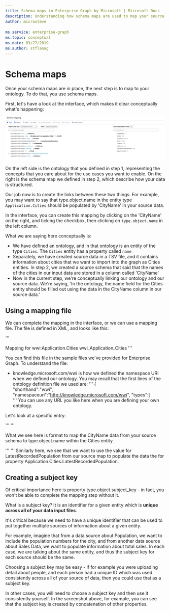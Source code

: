 ```yaml
---
title: Schema maps in Enterprise Graph by Microsoft | Microsoft Docs
description: Understanding how schema maps are used to map your source data to your ontology
author: microsteve

ms.service: enterprise-graph
ms.topic: conceptual
ms.date: 03/27/2019
ms.author: stflanag
---
```


# Schema maps

Once your schema maps are in place, the next step is to map to your ontology. To do that, you use schema maps.

First, let's have a look at the interface, which makes it clear conceptually what's happening:

![Schema mapping](./media/schema_mapping/schema_mapping_ux.png)

On the left side is the ontology that you defined in step 1, representing the concepts that you care about for the use cases you want to enable. On the right is the schema map we defined in step 2, which describe how your data is structured.

Our job now is to create the links between these two things. For example, you may want to say that type.object.name in the entity type ```Application.Cities``` should be populated by 'CityName' in your source data.

In the interface, you can create this mapping by clicking on the 'CityName' on the right, and ticking the checkbox, then clicking on ```type.object.name``` in the left column.

What we are saying here conceptually is:
* We have defined an ontology, and in that ontology is an entity of the type ```Cities```. The ```Cities``` entity has a property called ```name```
* Separately, we have created source data in a TSV file, and it contains information about cities that we want to import into the graph as Cities entities. In step 2, we created a source schema that said that the names of the cities in our input data are stored in a column called 'CityName'
* Now in the current step, we're conceptually linking our ontology and our source data. We're saying, 'In the ontology, the name field for the Cities entity should be filled out using the data in the CityName column in our source data.'

## Using a mapping file

We can complete the mapping in the interface, or we can use a mapping file. The file is defined in XML, and looks like this:

'''
<?xml version="1.0"?>
<XmlFeedMap xmlns="http://schemas.microsoft.com/bing/mapping">
  <MappingHeader minorVersion="0" majorVersion="2" mappingName="wwi_Application_Cities_Mapping">
    <Description>Mapping for wwi:Application.Cities</Description>
    <Specification>wwi_Application_Cities</Specification>
    <Parameters>
      <Parameter type="xs:string" name="externalid" />
      <Parameter type="xs:string" name="language" />
      <Parameter type="xs:string" name="payload" />
    </Parameters>
    <Contexts>
      <Context value="'wwi'" />
    </Contexts>
  </MappingHeader>
  <Map id="wwi_Application_Cities" targetClass="http://knowledge.microsoft.com/wwi/Application#Cities">
    <Rules>
      <Map property="$subjectId" value="StringConcat('wwi_Application_Cities', '-', ./CityID)" />
      <Map property="type.object.type" value="'http://knowledge.microsoft.com/wwi/Application.Cities'" namespace="http://knowledge.microsoft.com/ekg/" />
      <Map property="type.object.type" value="'http://knowledge.microsoft.com/ekg/type.object'" namespace="http://knowledge.microsoft.com/ekg/" />
	  <Map property="type.object.name" value="./CityName" namespace="http://knowledge.microsoft.com/ekg/" />
      <Map property="Application.Cities.CityID" value="./CityID" namespace="http://knowledge.microsoft.com/wwi/" />
      <Map property="Application.Cities.CityName" value="./CityName" namespace="http://knowledge.microsoft.com/wwi/" />
      <Map property="Application.Cities.StateProvinceID" value="InvokeMap('wwi_Application_StateProvinces')" namespace="http://knowledge.microsoft.com/wwi/" />
      <Map property="Application.Cities.Location" value="./Location" namespace="http://knowledge.microsoft.com/wwi/" />
      <Map property="Application.Cities.LatestRecordedPopulation" value="./LatestRecordedPopulation" namespace="http://knowledge.microsoft.com/wwi/" />
      <Map property="Application.Cities.LastEditedBy" value="./LastEditedBy" namespace="http://knowledge.microsoft.com/wwi/" />
      <Map property="Application.Cities.ValidFrom" value="./ValidFrom" namespace="http://knowledge.microsoft.com/wwi/" />
      <Map property="Application.Cities.ValidTo" value="./ValidTo" namespace="http://knowledge.microsoft.com/wwi/" />
    </Rules>
  </Map>
  <Map id="wwi_Application_StateProvinces" targetClass="http://knowledge.microsoft.com/wwi/Application#StateProvinces">
      <Rules>
         <Map property="$subjectId" value="StringConcat('wwi_Application_StateProvinces', '-', ./StateProvinceID)" />
         <Map property="type.object.type" value="'http://knowledge.microsoft.com/wwi/Application.StateProvinces'" namespace="http://knowledge.microsoft.com/ekg/" />
         <Map property="type.object.type" value="'http://knowledge.microsoft.com/ekg/type.object'" namespace="http://knowledge.microsoft.com/ekg/" />
      </Rules>
   </Map>
</XmlFeedMap>
'''

You can find this file in the sample files we've provided for Enterprise Graph. To understand the file:

* knowledge.microsoft.com/wwi is how we defined the namespace URI when we defined our ontology. You may recall that the first lines of the ontology definition file we used are:
'''
   {  
      "shorthand":"wwi",
      "namespaceuri":"http://knowledge.microsoft.com/wwi",
      "types":[  
'''
You can use any URL you like here when you are defining your own ontology. 

Let's look at a specific entry:

'''
<Map property="type.object.name" value="./CityName" namespace="http://knowledge.microsoft.com/ekg/" />
'''

What we see here is format to map the CityName data from your source schema to type.object.name within the Cities entity.

'''
<Map property="Application.Cities.LatestRecordedPopulation" value="./LatestRecordedPopulation" namespace="http://knowledge.microsoft.com/wwi/" /> 
'''
Similarly here, we see that we want to use the value for LatestRecordedPopulation from our source map to populate the data the for property Application.Cities.LatestRecordedPopulation.

## Creating a subject key

Of critical importance here is property type.object.subject_key - in fact, you won't be able to complete the mapping step without it.

What is a subject key? It is an identifier for a given entity which is **unique across all of your data input files**. 

It's critical because we need to have a unique identifier that can be used to put together multiple sources of information about a given entity.

For example, imagine that from a data source about Population, we want to include the population numbers for the city, and from another data source about Sales Data, we want to populate information about total sales. In each case, we are talking about the same entity, and thus the subject key for each source should be the same.

Choosing a subject key may be easy - if for example you were uploading detail about people, and each person had a unique ID which was used consistently across all of your source of data, then you could use that as a subject key.

In other cases, you will need to choose a subject key and then use it consistently yourself. In the screenshot above, for example, you can see that the subject key is created by concatenation of other properties.



